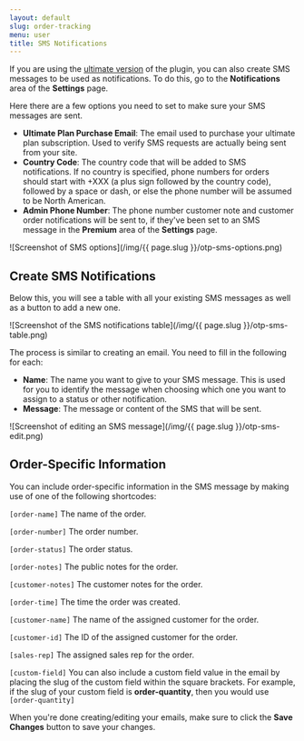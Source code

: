 ```yaml
---
layout: default
slug: order-tracking
menu: user
title: SMS Notifications
---
```

If you are using the [ultimate version](../premium/ultimate-benefits) of the plugin, you can also create SMS messages to be used as notifications. To do this, go to the **Notifications** area of the **Settings** page. 

Here there are a few options you need to set to make sure your SMS messages are sent.

- **Ultimate Plan Purchase Email**: The email used to purchase your ultimate plan subscription. Used to verify SMS requests are actually being sent from your site.
- **Country Code**: The country code that will be added to SMS notifications. If no country is specified, phone numbers for orders should start with +XXX (a plus sign followed by the country code), followed by a space or dash, or else the phone number will be assumed to be North American.
- **Admin Phone Number**: The phone number customer note and customer order notifications will be sent to, if they've been set to an SMS message in the **Premium** area of the **Settings** page.

![Screenshot of SMS options](/img/{{ page.slug }}/otp-sms-options.png)

## Create SMS Notifications

Below this, you will see a table with all your existing SMS messages as well as a button to add a new one.

![Screenshot of the SMS notifications table](/img/{{ page.slug }}/otp-sms-table.png)

The process is similar to creating an email. You need to fill in the following for each:

- **Name**: The name you want to give to your SMS message. This is used for you to identify the message when choosing which one you want to assign to a status or other notification.
- **Message**: The message or content of the SMS that will be sent.

![Screenshot of editing an SMS message](/img/{{ page.slug }}/otp-sms-edit.png)

## Order-Specific Information

You can include order-specific information in the SMS message by making use of one of the following shortcodes:

`[order-name]` The name of the order.

`[order-number]` The order number.

`[order-status]` The order status.

`[order-notes]` The public notes for the order.

`[customer-notes]` The customer notes for the order.

`[order-time]` The time the order was created.

`[customer-name]` The name of the assigned customer for the order.

`[customer-id]` The ID of the assigned customer for the order.

`[sales-rep]` The assigned sales rep for the order.

`[custom-field]` You can also include a custom field value in the email by placing the slug of the custom field within the square brackets. For example, if the slug of your custom field is **order-quantity**, then you would use `[order-quantity]`

When you're done creating/editing your emails, make sure to click the **Save Changes** button to save your changes.